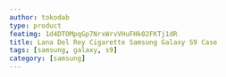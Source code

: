 ```yaml
---
author: tokodab
type: product
featimg: 1d4DTOMpqGp7NrxWrvVHuFHk02FKTj1dR
title: Lana Del Rey Cigarette Samsung Galaxy S9 Case
tags: [samsung, galaxy, s9]
category: [samsung]
---
```

